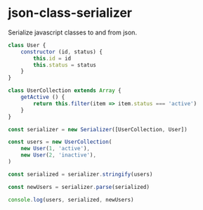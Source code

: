 # json-class-serializer
Serialize javascript classes to and from json.


```js
class User {
    constructor (id, status) {
        this.id = id
        this.status = status
    }
}

class UserCollection extends Array {
    getActive () {
        return this.filter(item => item.status === 'active')
    }
}
```

```js
const serializer = new Serializer([UserCollection, User])

const users = new UserCollection(
    new User(1, 'active'),
    new User(2, 'inactive'),
)

const serialized = serializer.stringify(users)

const newUsers = serializer.parse(serialized)

console.log(users, serialized, newUsers)
```

